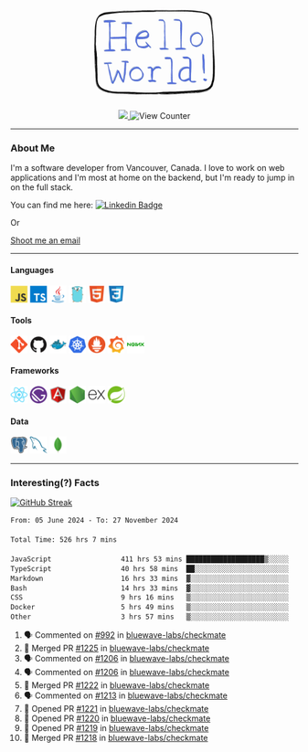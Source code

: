 <div align="center">
    <img src="./img/hello_world.webp" height="200px" width="">
    <div>
        <a href="https://www.linkedin.com/in/ajhollid">
            <img src="https://img.shields.io/badge/LinkedIn-blue"/>
        </a>
        <img src="https://komarev.com/ghpvc/?username=ajhollid&color=yellow" alt="View Counter">
    </div>
</div>

---

### About Me

I'm a software developer from Vancouver, Canada. I love to work on web applications and I'm most at home on the backend, but I'm ready to jump in on the full stack.

You can find me here: [![Linkedin Badge](https://img.shields.io/badge/-ajhollid-blue?style=flat&logo=Linkedin&logoColor=white)](https://www.linkedin.com/in/ajhollid)

Or

[Shoot me an email](mailto:ajhollid@gmail.com)

---

#### Languages

<div>
    <img src="./img/devicons/javascript-original.svg" width=30 height=30 alt="JavaScript">
    <img src="/img/devicons/typescript-original.svg" width=30 height=30 alt="TypeScript">
    <img src="./img/devicons/java-original.svg" width=30 height=30 alt="Java">
    <img src="./img/devicons/go-original.svg" width=30 height=30 alt="Golang">
    <img src="./img/devicons/html5-original.svg" width=30 height=30 alt="HTML 5">
    <img src="./img/devicons/css3-original.svg" width=30 height=30 alt="CSS 3">
</div>

#### Tools

<div>
    <img src="./img/devicons/git-original.svg" width=30 height=30 alt="Git">
    <img src="./img/devicons/github-original.svg" width=30 height=30 alt="Github">
    <img src="./img/devicons/docker-original.svg" width=30 
    height=30 alt="Docker">
    <img src="./img/devicons/kubernetes-original.svg" width=30 height=30 alt="K8">
    <img src="./img/devicons/prometheus-original.svg" width=30 height=30 alt="Prometheus">
    <img src="./img/devicons/grafana-original.svg" width=30 height=30 alt="Grafana">
    <img src="./img/devicons/nginx-original.svg" width=30 height=30 alt="Nginx">
</div>

#### Frameworks

<div>
    <img src="./img/devicons/react-original.svg" width=30 height=30 alt="React">
    <img src="./img/devicons/gatsby-original.svg" width=30 height=30 alt="Gatsby">
    <img src="./img/devicons/angularjs-original.svg" width=30 height=30 alt="AngularJS">
    <img src="./img/devicons/nodejs-original.svg" width=30 height=30 alt="NodeJS">
    <img src="./img/devicons/express-original.svg" width=30 height=30 alt="Express">
    <img src="./img/devicons/spring-original.svg" width=30 height=30 alt="Spring">
</div>

#### Data

<div>
    <img src="./img/devicons/postgresql-original.svg" width=30 height=30 alt="Postgresql">
    <img src="./img/devicons/mysql-original.svg" width=30 height=30 alt="Mysql">
    <img src="./img/devicons/mongodb-original.svg" width=30 height=30 alt="MongoDB">
</div>

---

### Interesting(?) Facts

[![GitHub Streak](http://github-readme-streak-stats.herokuapp.com?user=ajhollid)](https://git.io/streak-stats)

 <!--START_SECTION:waka-->

```txt
From: 05 June 2024 - To: 27 November 2024

Total Time: 526 hrs 7 mins

JavaScript                 411 hrs 53 mins ███████████████████▒░░░░░   77.70 %
TypeScript                 40 hrs 58 mins  ██░░░░░░░░░░░░░░░░░░░░░░░   07.73 %
Markdown                   16 hrs 33 mins  ▓░░░░░░░░░░░░░░░░░░░░░░░░   03.12 %
Bash                       14 hrs 33 mins  ▓░░░░░░░░░░░░░░░░░░░░░░░░   02.75 %
CSS                        9 hrs 16 mins   ▒░░░░░░░░░░░░░░░░░░░░░░░░   01.75 %
Docker                     5 hrs 49 mins   ▒░░░░░░░░░░░░░░░░░░░░░░░░   01.10 %
Other                      3 hrs 57 mins   ▒░░░░░░░░░░░░░░░░░░░░░░░░   00.75 %
```

<!--END_SECTION:waka-->


<!--START_SECTION:activity-->
1. 🗣 Commented on [#992](https://github.com/bluewave-labs/checkmate/issues/992#issuecomment-2506938131) in [bluewave-labs/checkmate](https://github.com/bluewave-labs/checkmate)
2. 🎉 Merged PR [#1225](https://github.com/bluewave-labs/checkmate/pull/1225) in [bluewave-labs/checkmate](https://github.com/bluewave-labs/checkmate)
3. 🗣 Commented on [#1206](https://github.com/bluewave-labs/checkmate/issues/1206#issuecomment-2505977138) in [bluewave-labs/checkmate](https://github.com/bluewave-labs/checkmate)
4. 🗣 Commented on [#1206](https://github.com/bluewave-labs/checkmate/issues/1206#issuecomment-2505123447) in [bluewave-labs/checkmate](https://github.com/bluewave-labs/checkmate)
5. 🎉 Merged PR [#1222](https://github.com/bluewave-labs/checkmate/pull/1222) in [bluewave-labs/checkmate](https://github.com/bluewave-labs/checkmate)
6. 🗣 Commented on [#1213](https://github.com/bluewave-labs/checkmate/issues/1213#issuecomment-2503750895) in [bluewave-labs/checkmate](https://github.com/bluewave-labs/checkmate)
7. 💪 Opened PR [#1221](https://github.com/bluewave-labs/checkmate/pull/1221) in [bluewave-labs/checkmate](https://github.com/bluewave-labs/checkmate)
8. 💪 Opened PR [#1220](https://github.com/bluewave-labs/checkmate/pull/1220) in [bluewave-labs/checkmate](https://github.com/bluewave-labs/checkmate)
9. 💪 Opened PR [#1219](https://github.com/bluewave-labs/checkmate/pull/1219) in [bluewave-labs/checkmate](https://github.com/bluewave-labs/checkmate)
10. 🎉 Merged PR [#1218](https://github.com/bluewave-labs/checkmate/pull/1218) in [bluewave-labs/checkmate](https://github.com/bluewave-labs/checkmate)
<!--END_SECTION:activity-->
